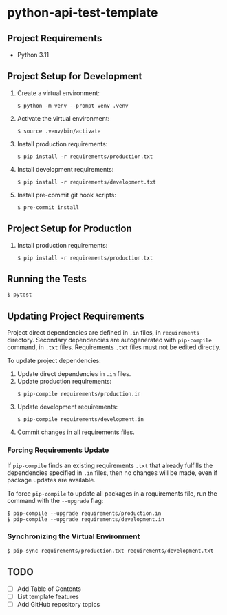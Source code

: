 # python-api-test-template

## Project Requirements
- Python 3.11

## Project Setup for Development
1. Create a virtual environment:
   ```shell
   $ python -m venv --prompt venv .venv
   ```
2. Activate the virtual environment:
   ```shell
   $ source .venv/bin/activate
   ```
3. Install production requirements:
   ```shell
   $ pip install -r requirements/production.txt
   ```
4. Install development requirements:
   ```shell
   $ pip install -r requirements/development.txt
   ```
5. Install pre-commit git hook scripts:
   ```shell
   $ pre-commit install
   ```

## Project Setup for Production
1. Install production requirements:
   ```shell
   $ pip install -r requirements/production.txt
   ```

## Running the Tests
```shell
$ pytest
```

## Updating Project Requirements
Project direct dependencies are defined in `.in` files, in `requirements` directory.
Secondary dependencies are autogenerated with `pip-compile` command, in `.txt` files. Requirements `.txt` files must not be edited directly.

To update project dependencies:
1. Update direct dependencies in `.in` files.
2. Update production requirements:
    ```shell
    $ pip-compile requirements/production.in
    ```
3. Update development requirements:
    ```shell
    $ pip-compile requirements/development.in
    ```
4. Commit changes in all requirements files.

### Forcing Requirements Update
If `pip-compile` finds an existing requirements `.txt` that already fulfills the dependencies specified in `.in` files, then no changes will be made, even if package updates are available.

To force `pip-compile` to update all packages in a requirements file, run the command with the `--upgrade` flag:
```shell
$ pip-compile --upgrade requirements/production.in
$ pip-compile --upgrade requirements/development.in
```

### Synchronizing the Virtual Environment
```shell
$ pip-sync requirements/production.txt requirements/development.txt
```

## TODO
- [ ] Add Table of Contents
- [ ] List template features
- [ ] Add GitHub repository topics
